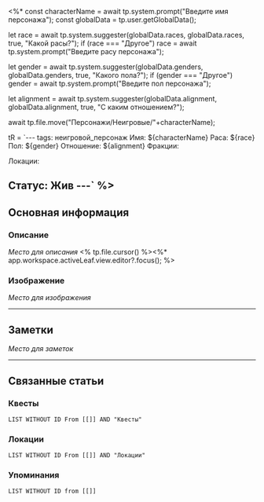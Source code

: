 <%*
const characterName = await tp.system.prompt("Введите имя персонажа");
const globalData = tp.user.getGlobalData();

let race = await tp.system.suggester(globalData.races, globalData.races, true, "Какой расы?");
if (race === "Другое") race = await tp.system.prompt("Введите расу персонажа");

let gender = await tp.system.suggester(globalData.genders, globalData.genders, true, "Какого пола?");
if (gender === "Другое") gender = await tp.system.prompt("Введите пол персонажа");

let alignment = await tp.system.suggester(globalData.alignment, globalData.alignment, true, "С каким отношением?");

await tp.file.move("Персонажи/Неигровые/"+characterName);

tR = `---
tags: неигровой_персонаж
Имя: ${characterName}
Раса: ${race}
Пол: ${gender}
Отношение: ${alignment}
Фракции:
  

Локации:
  

Статус: Жив
---`
%>
---
## Основная информация
### Описание

*Место для описания*
<% tp.file.cursor() %><%* app.workspace.activeLeaf.view.editor?.focus(); %>

### Изображение

*Место для изображения*

---
## Заметки

*Место для заметок*

---
## Связанные статьи

### Квесты
```dataview
LIST WITHOUT ID From [[]] AND "Квесты"
```
### Локации
```dataview
LIST WITHOUT ID From [[]] AND "Локации"
```
### Упоминания
```dataview
LIST WITHOUT ID from [[]]
```